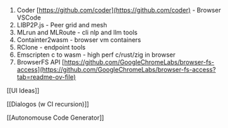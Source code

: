 1. Coder [https://github.com/coder](https://github.com/coder) - Browser VSCode
2. LIBP2P.js - Peer grid and mesh
3. MLrun and MLRoute - cli nlp and llm tools
4. Containter2wasm - browser vm containers
5. RClone - endpoint tools
6. Emscripten c to wasm - high perf c/rust/zig in browser
7. BrowserFS API [https://github.com/GoogleChromeLabs/browser-fs-access](https://github.com/GoogleChromeLabs/browser-fs-access?tab=readme-ov-file)

[[UI Ideas]]

[[Dialogos (w CI recursion)]]

[[Autonomouse Code Generator]]
